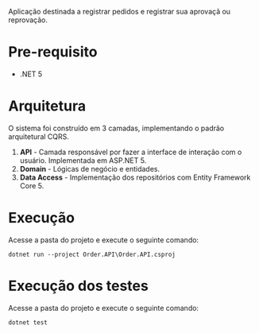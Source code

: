 Aplicação destinada a registrar pedidos e registrar sua aprovaçã ou reprovação.

# Pre-requisito
- .NET 5

# Arquitetura
O sistema foi construído em 3 camadas, implementando o padrão arquitetural CQRS.

 1. **API** - Camada responsável por fazer a interface de interação com o usuário. Implementada em ASP.NET 5.
 2. **Domain** - Lógicas de negócio e entidades.
 3. **Data Access** - Implementação dos repositórios com Entity Framework Core 5.


# Execução
Acesse a pasta do projeto e execute o seguinte comando: 
```
dotnet run --project Order.API\Order.API.csproj
```

# Execução dos testes
Acesse a pasta do projeto e execute o seguinte comando: 
```
dotnet test 
```
